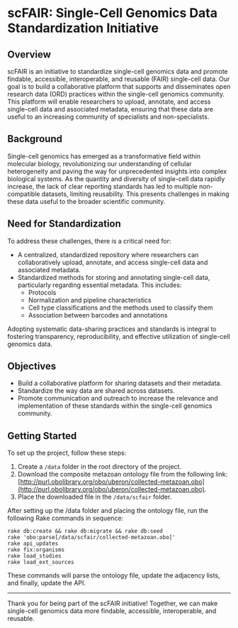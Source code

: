 # scFAIR: Single-Cell Genomics Data Standardization Initiative

## Overview

scFAIR is an initiative to standardize single-cell genomics data and promote findable, accessible, interoperable, and reusable (FAIR) single-cell data. Our goal is to build a collaborative platform that supports and disseminates open research data (ORD) practices within the single-cell genomics community. This platform will enable researchers to upload, annotate, and access single-cell data and associated metadata, ensuring that these data are useful to an increasing community of specialists and non-specialists.

## Background

Single-cell genomics has emerged as a transformative field within molecular biology, revolutionizing our understanding of cellular heterogeneity and paving the way for unprecedented insights into complex biological systems. As the quantity and diversity of single-cell data rapidly increase, the lack of clear reporting standards has led to multiple non-compatible datasets, limiting reusability. This presents challenges in making these data useful to the broader scientific community.

## Need for Standardization

To address these challenges, there is a critical need for:
- A centralized, standardized repository where researchers can collaboratively upload, annotate, and access single-cell data and associated metadata.
- Standardized methods for storing and annotating single-cell data, particularly regarding essential metadata. This includes:
  - Protocols
  - Normalization and pipeline characteristics
  - Cell type classifications and the methods used to classify them
  - Association between barcodes and annotations

Adopting systematic data-sharing practices and standards is integral to fostering transparency, reproducibility, and effective utilization of single-cell genomics data.

## Objectives

- Build a collaborative platform for sharing datasets and their metadata.
- Standardize the way data are shared across datasets.
- Promote communication and outreach to increase the relevance and implementation of these standards within the single-cell genomics community.

## Getting Started

To set up the project, follow these steps:

1. Create a `/data` folder in the root directory of the project.
2. Download the composite metazoan ontology file from the following link: [http://purl.obolibrary.org/obo/uberon/collected-metazoan.obo](http://purl.obolibrary.org/obo/uberon/collected-metazoan.obo).
3. Place the downloaded file in the `/data/scfair` folder.

After setting up the /data folder and placing the ontology file, run the following Rake commands in sequence:

    rake db:create && rake db:migrate && rake db:seed
    rake 'obo:parse[/data/scfair/collected-metazoan.obo]'
    rake api_updates
    rake fix:organisms
    rake load_studies
    rake load_ext_sources

These commands will parse the ontology file, update the adjacency lists, and finally, update the API.

---

Thank you for being part of the scFAIR initiative! Together, we can make single-cell genomics data more findable, accessible, interoperable, and reusable.